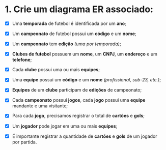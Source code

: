 # 1. Crie um diagrama ER associado:

- [x] Uma **temporada** de futebol é identificada por um **ano**;
- [x] Um **campeonato** de futebol possui um **código** e um **nome**;
- [x] Um **campeonato** tem **edição** *(uma por temporada)*;
- [x] **Clubes de futebol** possuem um **nome**, um **CNPJ**, um **endereço** e um **telefone**;
- [x] Cada **clube** possui uma ou mais **equipes**;
- [x] Uma **equipe** possui um **código** e um **nome** *(profissional, sub-23, etc.)*;
- [x] **Equipes** de um **clube** participam de **edições** de campeonato;
- [x] Cada **campeonato** possui **jogos**, cada **jogo** possui uma **equipe** mandante e uma visitante;
- [x] Para cada **jogo**, precisamos registrar o total de **cartões** e **gols**;
- [x] Um **jogador** pode jogar em uma ou mais **equipes**;
- [x] É importante registrar a quantidade de **cartões** e **gols** de um jogador por partida.










